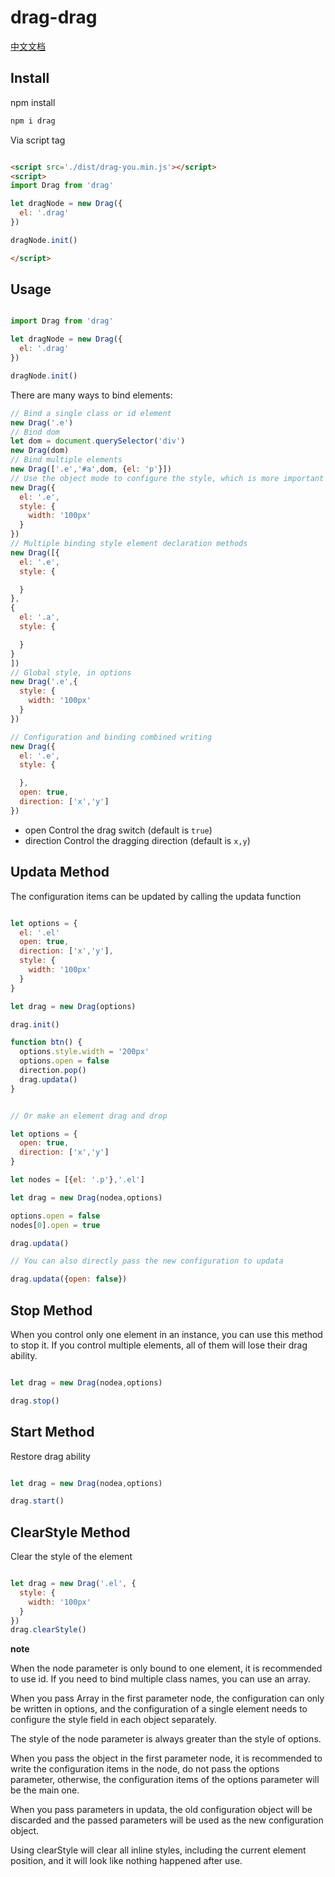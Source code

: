 # drag-drag

[中文文档](https://github.com/jscodev/drag-drag/blob/main/ich/READMD.md)

## Install

npm install

```zsh
npm i drag
```

Via script tag

```html

<script src='./dist/drag-you.min.js'></script>
<script>
import Drag from 'drag'

let dragNode = new Drag({
  el: '.drag'
})

dragNode.init()

</script>

```

## Usage

```js

import Drag from 'drag'

let dragNode = new Drag({
  el: '.drag'
})

dragNode.init()

```

There are many ways to bind elements:

```js
// Bind a single class or id element
new Drag('.e')
// Bind dom
let dom = document.querySelector('div')
new Drag(dom)
// Bind multiple elements
new Drag(['.e','#a',dom, {el: 'p'}])
// Use the object mode to configure the style, which is more important than the style configured by the options
new Drag({
  el: '.e',
  style: {
    width: '100px'
  }
})
// Multiple binding style element declaration methods
new Drag([{
  el: '.e',
  style: {

  }
},
{
  el: '.a',
  style: {

  }
}
])
// Global style, in options
new Drag('.e',{
  style: {
    width: '100px'
  }
})

// Configuration and binding combined writing
new Drag({
  el: '.e',
  style: {

  },
  open: true,
  direction: ['x','y']
})

```

* open Control the drag switch (default is `true`)
* direction Control the dragging direction (default is `x,y`)

## Updata Method

The configuration items can be updated by calling the updata function

```js

let options = {
  el: '.el'
  open: true,
  direction: ['x','y'],
  style: {
    width: '100px'
  }
}

let drag = new Drag(options)

drag.init()

function btn() {
  options.style.width = '200px'
  options.open = false
  direction.pop()
  drag.updata()
}


// Or make an element drag and drop

let options = {
  open: true,
  direction: ['x','y']
}

let nodes = [{el: '.p'},'.el']

let drag = new Drag(nodea,options)

options.open = false
nodes[0].open = true

drag.updata()

// You can also directly pass the new configuration to updata

drag.updata({open: false})

```

## Stop Method

When you control only one element in an instance, you can use this method to stop it. If you control multiple elements, all of them will lose their drag ability.

```js

let drag = new Drag(nodea,options)

drag.stop()

```

## Start Method

Restore drag ability

```js

let drag = new Drag(nodea,options)

drag.start()

```

## ClearStyle Method

Clear the style of the element

```js

let drag = new Drag('.el', {
  style: {
    width: '100px'
  }
})
drag.clearStyle()

```

**note**

When the node parameter is only bound to one element, it is recommended to use id. If you need to bind multiple class names, you can use an array.

When you pass Array in the first parameter node, the configuration can only be written in options, and the configuration of a single element needs to configure the style field in each object separately.

The style of the node parameter is always greater than the style of options.

When you pass the object in the first parameter node, it is recommended to write the configuration items in the node, do not pass the options parameter, otherwise, the configuration items of the options parameter will be the main one.

When you pass parameters in updata, the old configuration object will be discarded and the passed parameters will be used as the new configuration object.

Using clearStyle will clear all inline styles, including the current element position, and it will look like nothing happened after use.

